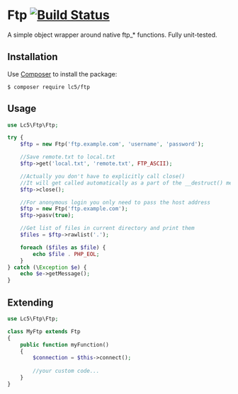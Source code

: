 Ftp [![Build Status](https://travis-ci.org/Lc5/Ftp.svg?branch=master)](https://travis-ci.org/Lc5/Ftp)
===

A simple object wrapper around native ftp_* functions. Fully unit-tested.

Installation
------------

Use [Composer] to install the package:

```
$ composer require lc5/ftp
```

Usage
-----

```php
use Lc5\Ftp\Ftp;

try {
    $ftp = new Ftp('ftp.example.com', 'username', 'password');

    //Save remote.txt to local.txt
    $ftp->get('local.txt', 'remote.txt', FTP_ASCII);

    //Actually you don't have to explicitly call close()
    //It will get called automatically as a part of the __destruct() method
    $ftp->close();

    //For anonymous login you only need to pass the host address
    $ftp = new Ftp('ftp.example.com');
    $ftp->pasv(true);

    //Get list of files in current directory and print them
    $files = $ftp->rawlist('.');

    foreach ($files as $file) {
        echo $file . PHP_EOL;
    }
} catch (\Exception $e) {
    echo $e->getMessage();
}
```

Extending
---------

```php
use Lc5\Ftp\Ftp;

class MyFtp extends Ftp
{
    public function myFunction()
    {
        $connection = $this->connect();
        
        //your custom code...
    }
}

```

[Composer]: https://getcomposer.org/
